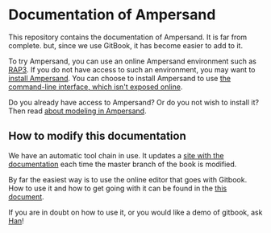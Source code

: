 # Documentation of Ampersand

This repository contains the documentation of Ampersand. It is far from complete. but, since we use GitBook, it has become easier to add to it.

To try Ampersand, you can use an online Ampersand environment such as [RAP3](/ampersand.tarski.nl/RAP3). If you do not have access to such an environment, you may want to [install Ampersand](https://ampersandtarski.gitbooks.io/documentation/content/installation/installation.html). You can choose to install Ampersand to use [the command-line interface, which isn't exposed online](https://ampersandtarski.gitbooks.io/documentation/content/command-line-interface/command-line-interface.html).

Do you already have access to Ampersand? Or do you not wish to install it? Then read [about modeling in Ampersand](https://ampersandtarski.gitbooks.io/documentation/content/modeling/modeling_in_ampersand.html).

## How to modify this documentation

We have an automatic tool chain in use. It updates a [site with the documentation](https://www.gitbook.com/book/ampersandtarski/documentation) each time the master branch of the book is modified.

By far the easiest way is to use the online editor that goes with Gitbook. How to use it and how to get going with it can be found in the [this document](https://www.gitbook.com/book/ampersandtarski/the-tools-we-use-for-ampersand).

If you are in doubt on how to use it, or you would like a demo of gitbook, ask [Han](mailto://han.joosten.han@gmail.com)!

